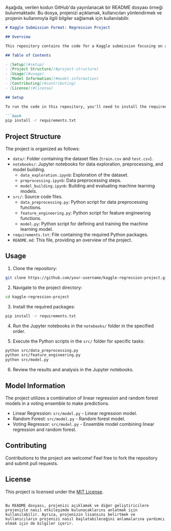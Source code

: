 Aşağıda, verilen kodun GitHub'da yayınlanacak bir README dosyası örneği bulunmaktadır. Bu dosya, projenizi açıklamak, kullanıcıları yönlendirmek ve projenin kullanımıyla ilgili bilgiler sağlamak için kullanılabilir.

```markdown
# Kaggle Submission Format: Regression Project

## Overview

This repository contains the code for a Kaggle submission focusing on a regression project. The goal is to predict sales based on a provided dataset. The project involves data preprocessing, feature engineering, and the implementation of machine learning models.

## Table of Contents

- [Setup](#setup)
- [Project Structure](#project-structure)
- [Usage](#usage)
- [Model Information](#model-information)
- [Contributing](#contributing)
- [License](#license)

## Setup

To run the code in this repository, you'll need to install the required Python packages. You can do this using the following command:

```bash
pip install -r requirements.txt
```

## Project Structure

The project is organized as follows:

- `data/`: Folder containing the dataset files (`train.csv` and `test.csv`).
- `notebooks/`: Jupyter notebooks for data exploration, preprocessing, and model building.
  - `data_exploration.ipynb`: Exploration of the dataset.
  - `preprocessing.ipynb`: Data preprocessing steps.
  - `model_building.ipynb`: Building and evaluating machine learning models.
- `src/`: Source code files.
  - `data_preprocessing.py`: Python script for data preprocessing functions.
  - `feature_engineering.py`: Python script for feature engineering functions.
  - `model.py`: Python script for defining and training the machine learning model.
- `requirements.txt`: File containing the required Python packages.
- `README.md`: This file, providing an overview of the project.

## Usage

1. Clone the repository:

```bash
git clone https://github.com/your-username/kaggle-regression-project.git
```

2. Navigate to the project directory:

```bash
cd kaggle-regression-project
```

3. Install the required packages:

```bash
pip install -r requirements.txt
```

4. Run the Jupyter notebooks in the `notebooks/` folder in the specified order.

5. Execute the Python scripts in the `src/` folder for specific tasks:

```bash
python src/data_preprocessing.py
python src/feature_engineering.py
python src/model.py
```

6. Review the results and analysis in the Jupyter notebooks.

## Model Information

The project utilizes a combination of linear regression and random forest models in a voting ensemble to make predictions.

- Linear Regression: `src/model.py` - Linear regression model.
- Random Forest: `src/model.py` - Random forest model.
- Voting Regressor: `src/model.py` - Ensemble model combining linear regression and random forest.

## Contributing

Contributions to the project are welcome! Feel free to fork the repository and submit pull requests.

## License

This project is licensed under the [MIT License](LICENSE).
```

Bu README dosyası, projenizi açıklamak ve diğer geliştiricilere projenizle nasıl etkileşimde bulunacaklarını anlatmak için kullanılabilir. Ayrıca, projenizin lisansını belirtmek ve kullanıcıların projenizi nasıl başlatabileceğini anlamalarına yardımcı olmak için de bilgiler içerir.

